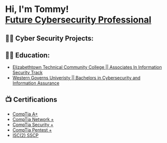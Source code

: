 <h1>Hi, I'm Tommy! <br/><a href="https://github.com/ThatguyTommy"></a> <a href="https://www.linkedin.com/in/Tommy-Goodman/"> Future Cybersecurity Professional</a></h1>


<h2>👨‍💻 Cyber Security Projects:</h2>





<h2>👨‍💻 Education:</h2>

- [Elizabethtown Technical Community College || Associates In Information Security Track](https://elizabethtown.kctcs.edu/education-training/programs/computer-information-technology/degree-information-security-track.aspx)
- [Western Governs Univeristy || Bachelors in Cybersecurity and Information Assurance ](https://www.wgu.edu/online-it-degrees/cybersecurity-information-assurance-bachelors-program.html)




<h2>📺 Certifications</h2>

- [CompTia A+](https://www.comptia.org/landing/aplus/index.html?utm_compid=cpc-google-paid_search_certs-A%2B-text_ad-na-a%2B-B2C&utm_compid=cpc-google-paid_search_certs-a%2B-a%2B-2021_04_01-a%2B-B2C)
- [CompTia Network +](https://www.comptia.org/landing/networkplusbootcamp/index.html?utm_compid=cpc-google-paid_search_lot-Network%2B-text_ad-na-network%2B-B2C)
- [CompTia Security +](https://www.comptia.org/landing/certificationsecurityplus-v1/index.html?utm_compid=cpc-google-paid_search_certs-Security%2B-text_ad-na-security%2B-B2C)
- [CompTia Pentest +](https://www.comptia.org/landing/pentestplus/index.html?utm_compid=cpc-google-paid_search_certs-Pentest%2B-text_ad-na-pentest%2B-B2C)
- [ISC(2) SSCP](https://www.isc2.org/Certifications/SSCP)
